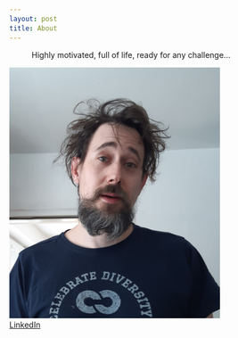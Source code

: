 ```yaml
---
layout: post
title: About
---
```

<figure>
  <figcaption>
    Highly motivated, full of life, ready for any challenge... 
  </figcaption>
</figure>
<img alt="Miroslav Melkner" src="/assets/images/me.jpg" width="75%" height="75%"/>
<br>
<a href="https://sk.linkedin.com/in/miroslav-melkner-87637665">LinkedIn</a>

